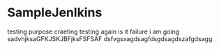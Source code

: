 # SampleJenlkins
testing purpose craeting
testing again is it failure i am going
sadvhjksaGFKJSKJBFjksFSFSAF
dsfvgsxagdsagfdsgdsagdszafgdsagg
